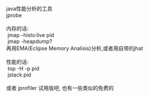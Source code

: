 <p>java性能分析的工具<br />jprobe <br /><br />内存的话:<br />&nbsp;jmap -histo:live pid<br />&nbsp;jmap -heapdump?<br />再用EMA(Eclipse Memory Analisis)分析,或者用自带的jhat<br /><br />性能的话:<br />&nbsp;top -H -p pid<br />&nbsp;jstack pid<br /><br />或者 jprofiler 试用版吧, 也有一些类似的免费的</p>